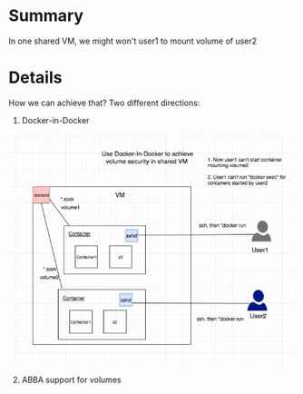 # Summary
In one shared VM, we might won't user1 to mount volume of user2

# Details
How we can achieve that? Two different directions:

1. Docker-in-Docker

![../../images/docker-volume.png](../../images/docker-volume.png)

2. ABBA support for volumes
